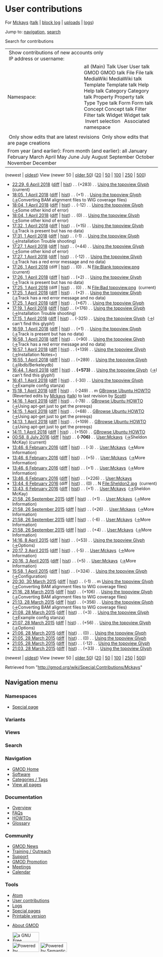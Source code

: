 <div id="mw-page-base" class="noprint">

</div>

<div id="mw-head-base" class="noprint">

</div>

<div id="content" class="mw-body" role="main">

<span id="top"></span>

<div id="mw-js-message" style="display:none;">

</div>



# <span dir="auto">User contributions</span>

<div id="bodyContent">

<div id="contentSub">

For [Mckays](/wiki/User:Mckays "User:Mckays") (<a
href="/mediawiki/index.php?title=User_talk:Mckays&amp;action=edit&amp;redlink=1"
class="new" title="User talk:Mckays (page does not exist)">talk</a> \|
[block
log](/mediawiki/index.php?title=Special:Log/block&page=User%3AMckays "Special:Log/block")
\| [uploads](/wiki/Special:ListFiles/Mckays "Special:ListFiles/Mckays")
\| [logs](/wiki/Special:Log/Mckays "Special:Log/Mckays"))

</div>

<div id="jump-to-nav" class="mw-jump">

Jump to: [navigation](#mw-navigation), [search](#p-search)

</div>

<div id="mw-content-text">

Search for contributions

<table class="mw-contributions-table">
<colgroup>
<col style="width: 50%" />
<col style="width: 50%" />
</colgroup>
<tbody>
<tr class="odd">
<td colspan="2"> Show contributions of new accounts only<br />
 IP address or username:</td>
</tr>
<tr class="even">
<td class="mw-label">Namespace:</td>
<td>all (Main) Talk User User talk GMOD GMOD talk File File talk
MediaWiki MediaWiki talk Template Template talk Help Help talk Category
Category talk Property Property talk Type Type talk Form Form talk
Concept Concept talk Filter Filter talk Widget Widget talk  
 Invert selection 
 Associated namespace </td>
</tr>
<tr class="odd">
<td colspan="2"></td>
</tr>
<tr class="even">
<td colspan="2"> Only show edits that are latest revisions
 Only show edits that are page creations</td>
</tr>
<tr class="odd">
<td colspan="2">From year (and earlier): From month (and earlier): all
January February March April May June July August September October
November December</td>
</tr>
</tbody>
</table>

(newest \| <a
href="/mediawiki/index.php?title=Special:Contributions/Mckays&amp;dir=prev&amp;target=Mckays"
class="mw-lastlink" rel="last"
title="Special:Contributions/Mckays">oldest</a>) View (newer 50 \| <a
href="/mediawiki/index.php?title=Special:Contributions/Mckays&amp;offset=20150328210333&amp;target=Mckays"
class="mw-nextlink" rel="next"
title="Special:Contributions/Mckays">older 50</a>) (<a
href="/mediawiki/index.php?title=Special:Contributions/Mckays&amp;offset=&amp;limit=20&amp;target=Mckays"
class="mw-numlink" title="Special:Contributions/Mckays">20</a> \| <a
href="/mediawiki/index.php?title=Special:Contributions/Mckays&amp;offset=&amp;limit=50&amp;target=Mckays"
class="mw-numlink" title="Special:Contributions/Mckays">50</a> \| <a
href="/mediawiki/index.php?title=Special:Contributions/Mckays&amp;offset=&amp;limit=100&amp;target=Mckays"
class="mw-numlink" title="Special:Contributions/Mckays">100</a> \| <a
href="/mediawiki/index.php?title=Special:Contributions/Mckays&amp;offset=&amp;limit=250&amp;target=Mckays"
class="mw-numlink" title="Special:Contributions/Mckays">250</a> \| <a
href="/mediawiki/index.php?title=Special:Contributions/Mckays&amp;offset=&amp;limit=500&amp;target=Mckays"
class="mw-numlink" title="Special:Contributions/Mckays">500</a>)

- <a
  href="/mediawiki/index.php?title=Using_the_topoview_Glyph&amp;oldid=27656"
  class="mw-changeslist-date" title="Using the topoview Glyph">22:29, 6
  April 2018</a>
  ([diff](/mediawiki/index.php?title=Using_the_topoview_Glyph&diff=prev&oldid=27656 "Using the topoview Glyph")
  \|
  [hist](/mediawiki/index.php?title=Using_the_topoview_Glyph&action=history "Using the topoview Glyph"))
  <span class="mw-changeslist-separator">. .</span>
  <span class="mw-plusminus-pos" dir="ltr"
  title="62,887 bytes after change">(+283)</span>‎
  <span class="mw-changeslist-separator">. .</span>
  <a href="/wiki/Using_the_topoview_Glyph" class="mw-contributions-title"
  title="Using the topoview Glyph">Using the topoview Glyph</a> ‎
  <span class="mw-uctop">(current)</span>
- <a
  href="/mediawiki/index.php?title=Using_the_topoview_Glyph&amp;oldid=27655"
  class="mw-changeslist-date" title="Using the topoview Glyph">18:05, 1
  April 2018</a>
  ([diff](/mediawiki/index.php?title=Using_the_topoview_Glyph&diff=prev&oldid=27655 "Using the topoview Glyph")
  \|
  [hist](/mediawiki/index.php?title=Using_the_topoview_Glyph&action=history "Using the topoview Glyph"))
  <span class="mw-changeslist-separator">. .</span>
  <span class="mw-plusminus-pos" dir="ltr"
  title="62,604 bytes after change">(+1)</span>‎
  <span class="mw-changeslist-separator">. .</span>
  <a href="/wiki/Using_the_topoview_Glyph" class="mw-contributions-title"
  title="Using the topoview Glyph">Using the topoview Glyph</a> ‎
  <span class="comment">([→](/wiki/Using_the_topoview_Glyph#Converting_BAM_alignment_files_to_WIG_coverage_files "Using the topoview Glyph")‎<span dir="auto"><span class="autocomment">Converting
  BAM alignment files to WIG coverage files</span></span>)</span>
- <a
  href="/mediawiki/index.php?title=Using_the_topoview_Glyph&amp;oldid=27654"
  class="mw-changeslist-date" title="Using the topoview Glyph">18:04, 1
  April 2018</a>
  ([diff](/mediawiki/index.php?title=Using_the_topoview_Glyph&diff=prev&oldid=27654 "Using the topoview Glyph")
  \|
  [hist](/mediawiki/index.php?title=Using_the_topoview_Glyph&action=history "Using the topoview Glyph"))
  <span class="mw-changeslist-separator">. .</span>
  <span class="mw-plusminus-neg" dir="ltr"
  title="62,603 bytes after change">(-12)</span>‎
  <span class="mw-changeslist-separator">. .</span>
  <a href="/wiki/Using_the_topoview_Glyph" class="mw-contributions-title"
  title="Using the topoview Glyph">Using the topoview Glyph</a> ‎
  <span class="comment">([→](/wiki/Using_the_topoview_Glyph#Some_other_kind_of_error "Using the topoview Glyph")‎<span dir="auto"><span class="autocomment">Some
  other kind of error</span></span>)</span>
- <a
  href="/mediawiki/index.php?title=Using_the_topoview_Glyph&amp;oldid=27653"
  class="mw-changeslist-date" title="Using the topoview Glyph">18:04, 1
  April 2018</a>
  ([diff](/mediawiki/index.php?title=Using_the_topoview_Glyph&diff=prev&oldid=27653 "Using the topoview Glyph")
  \|
  [hist](/mediawiki/index.php?title=Using_the_topoview_Glyph&action=history "Using the topoview Glyph"))
  <span class="mw-changeslist-separator">. .</span>
  <span class="mw-plusminus-null" dir="ltr"
  title="62,615 bytes after change">(0)</span>‎
  <span class="mw-changeslist-separator">. .</span>
  <a href="/wiki/Using_the_topoview_Glyph" class="mw-contributions-title"
  title="Using the topoview Glyph">Using the topoview Glyph</a> ‎
  <span class="comment">([→](/wiki/Using_the_topoview_Glyph#Some_other_kind_of_error "Using the topoview Glyph")‎<span dir="auto"><span class="autocomment">Some
  other kind of error</span></span>)</span>
- <a
  href="/mediawiki/index.php?title=Using_the_topoview_Glyph&amp;oldid=27652"
  class="mw-changeslist-date" title="Using the topoview Glyph">17:32, 1
  April 2018</a>
  ([diff](/mediawiki/index.php?title=Using_the_topoview_Glyph&diff=prev&oldid=27652 "Using the topoview Glyph")
  \|
  [hist](/mediawiki/index.php?title=Using_the_topoview_Glyph&action=history "Using the topoview Glyph"))
  <span class="mw-changeslist-separator">. .</span>
  <span class="mw-plusminus-pos" dir="ltr"
  title="62,615 bytes after change">(+15)</span>‎
  <span class="mw-changeslist-separator">. .</span>
  <a href="/wiki/Using_the_topoview_Glyph" class="mw-contributions-title"
  title="Using the topoview Glyph">Using the topoview Glyph</a> ‎
  <span class="comment">([→](/wiki/Using_the_topoview_Glyph#Track_is_present_but_has_no_data "Using the topoview Glyph")‎<span dir="auto"><span class="autocomment">Track
  is present but has no data</span></span>)</span>
- <a
  href="/mediawiki/index.php?title=Using_the_topoview_Glyph&amp;oldid=27651"
  class="mw-changeslist-date" title="Using the topoview Glyph">17:31, 1
  April 2018</a>
  ([diff](/mediawiki/index.php?title=Using_the_topoview_Glyph&diff=prev&oldid=27651 "Using the topoview Glyph")
  \|
  [hist](/mediawiki/index.php?title=Using_the_topoview_Glyph&action=history "Using the topoview Glyph"))
  <span class="mw-changeslist-separator">. .</span>
  <span class="mw-plusminus-neg" dir="ltr"
  title="62,600 bytes after change">(-1)</span>‎
  <span class="mw-changeslist-separator">. .</span>
  <a href="/wiki/Using_the_topoview_Glyph" class="mw-contributions-title"
  title="Using the topoview Glyph">Using the topoview Glyph</a> ‎
  <span class="comment">([→](/wiki/Using_the_topoview_Glyph#Installation_Trouble_shooting "Using the topoview Glyph")‎<span dir="auto"><span class="autocomment">Installation
  Trouble shooting</span></span>)</span>
- <a
  href="/mediawiki/index.php?title=Using_the_topoview_Glyph&amp;oldid=27650"
  class="mw-changeslist-date" title="Using the topoview Glyph">17:27, 1
  April 2018</a>
  ([diff](/mediawiki/index.php?title=Using_the_topoview_Glyph&diff=prev&oldid=27650 "Using the topoview Glyph")
  \|
  [hist](/mediawiki/index.php?title=Using_the_topoview_Glyph&action=history "Using the topoview Glyph"))
  <span class="mw-changeslist-separator">. .</span>
  <span class="mw-plusminus-pos" dir="ltr"
  title="62,601 bytes after change">(+44)</span>‎
  <span class="mw-changeslist-separator">. .</span>
  <a href="/wiki/Using_the_topoview_Glyph" class="mw-contributions-title"
  title="Using the topoview Glyph">Using the topoview Glyph</a> ‎
  <span class="comment">([→](/wiki/Using_the_topoview_Glyph#Some_other_kind_of_error "Using the topoview Glyph")‎<span dir="auto"><span class="autocomment">Some
  other kind of error</span></span>)</span>
- <a
  href="/mediawiki/index.php?title=Using_the_topoview_Glyph&amp;oldid=27649"
  class="mw-changeslist-date" title="Using the topoview Glyph">17:27, 1
  April 2018</a>
  ([diff](/mediawiki/index.php?title=Using_the_topoview_Glyph&diff=prev&oldid=27649 "Using the topoview Glyph")
  \|
  [hist](/mediawiki/index.php?title=Using_the_topoview_Glyph&action=history "Using the topoview Glyph"))
  <span class="mw-changeslist-separator">. .</span>
  <span class="mw-plusminus-neg" dir="ltr"
  title="62,557 bytes after change">(-12)</span>‎
  <span class="mw-changeslist-separator">. .</span>
  <a href="/wiki/Using_the_topoview_Glyph" class="mw-contributions-title"
  title="Using the topoview Glyph">Using the topoview Glyph</a> ‎
  <span class="comment">([→](/wiki/Using_the_topoview_Glyph#Track_has_a_red_error_message_and_no_data "Using the topoview Glyph")‎<span dir="auto"><span class="autocomment">Track
  has a red error message and no data</span></span>)</span>
- <a
  href="/mediawiki/index.php?title=File:Blank_topoview.png&amp;oldid=27648"
  class="mw-changeslist-date" title="File:Blank topoview.png">17:26, 1
  April 2018</a> (diff \|
  [hist](/mediawiki/index.php?title=File:Blank_topoview.png&action=history "File:Blank topoview.png"))
  <span class="mw-changeslist-separator">. .</span>
  <span class="mw-plusminus-null" dir="ltr"
  title="0 bytes after change">(0)</span>‎
  <span class="mw-changeslist-separator">. .</span> N
  <a href="/wiki/File:Blank_topoview.png" class="mw-contributions-title"
  title="File:Blank topoview.png">File:Blank topoview.png</a> ‎
  <span class="mw-uctop">(current)</span>
- <a
  href="/mediawiki/index.php?title=Using_the_topoview_Glyph&amp;oldid=27647"
  class="mw-changeslist-date" title="Using the topoview Glyph">17:26, 1
  April 2018</a>
  ([diff](/mediawiki/index.php?title=Using_the_topoview_Glyph&diff=prev&oldid=27647 "Using the topoview Glyph")
  \|
  [hist](/mediawiki/index.php?title=Using_the_topoview_Glyph&action=history "Using the topoview Glyph"))
  <span class="mw-changeslist-separator">. .</span>
  <span class="mw-plusminus-pos" dir="ltr"
  title="62,569 bytes after change">(+2)</span>‎
  <span class="mw-changeslist-separator">. .</span>
  <a href="/wiki/Using_the_topoview_Glyph" class="mw-contributions-title"
  title="Using the topoview Glyph">Using the topoview Glyph</a> ‎
  <span class="comment">([→](/wiki/Using_the_topoview_Glyph#Track_is_present_but_has_no_data "Using the topoview Glyph")‎<span dir="auto"><span class="autocomment">Track
  is present but has no data</span></span>)</span>
- <a
  href="/mediawiki/index.php?title=File:Bad_topoview.png&amp;oldid=27646"
  class="mw-changeslist-date" title="File:Bad topoview.png">17:25, 1 April
  2018</a> (diff \|
  [hist](/mediawiki/index.php?title=File:Bad_topoview.png&action=history "File:Bad topoview.png"))
  <span class="mw-changeslist-separator">. .</span>
  <span class="mw-plusminus-null" dir="ltr"
  title="0 bytes after change">(0)</span>‎
  <span class="mw-changeslist-separator">. .</span> N
  <a href="/wiki/File:Bad_topoview.png" class="mw-contributions-title"
  title="File:Bad topoview.png">File:Bad topoview.png</a> ‎
  <span class="mw-uctop">(current)</span>
- <a
  href="/mediawiki/index.php?title=Using_the_topoview_Glyph&amp;oldid=27645"
  class="mw-changeslist-date" title="Using the topoview Glyph">17:25, 1
  April 2018</a>
  ([diff](/mediawiki/index.php?title=Using_the_topoview_Glyph&diff=prev&oldid=27645 "Using the topoview Glyph")
  \|
  [hist](/mediawiki/index.php?title=Using_the_topoview_Glyph&action=history "Using the topoview Glyph"))
  <span class="mw-changeslist-separator">. .</span>
  <span class="mw-plusminus-pos" dir="ltr"
  title="62,567 bytes after change">(+2)</span>‎
  <span class="mw-changeslist-separator">. .</span>
  <a href="/wiki/Using_the_topoview_Glyph" class="mw-contributions-title"
  title="Using the topoview Glyph">Using the topoview Glyph</a> ‎
  <span class="comment">([→](/wiki/Using_the_topoview_Glyph#Track_has_a_red_error_message_and_no_data "Using the topoview Glyph")‎<span dir="auto"><span class="autocomment">Track
  has a red error message and no data</span></span>)</span>
- <a
  href="/mediawiki/index.php?title=Using_the_topoview_Glyph&amp;oldid=27644"
  class="mw-changeslist-date" title="Using the topoview Glyph">17:25, 1
  April 2018</a>
  ([diff](/mediawiki/index.php?title=Using_the_topoview_Glyph&diff=prev&oldid=27644 "Using the topoview Glyph")
  \|
  [hist](/mediawiki/index.php?title=Using_the_topoview_Glyph&action=history "Using the topoview Glyph"))
  <span class="mw-changeslist-separator">. .</span>
  <span class="mw-plusminus-pos" dir="ltr"
  title="62,565 bytes after change">(+67)</span>‎
  <span class="mw-changeslist-separator">. .</span>
  <a href="/wiki/Using_the_topoview_Glyph" class="mw-contributions-title"
  title="Using the topoview Glyph">Using the topoview Glyph</a> ‎
- <a
  href="/mediawiki/index.php?title=Using_the_topoview_Glyph&amp;oldid=27643"
  class="mw-changeslist-date" title="Using the topoview Glyph">17:19, 1
  April 2018</a>
  ([diff](/mediawiki/index.php?title=Using_the_topoview_Glyph&diff=prev&oldid=27643 "Using the topoview Glyph")
  \|
  [hist](/mediawiki/index.php?title=Using_the_topoview_Glyph&action=history "Using the topoview Glyph"))
  <span class="mw-changeslist-separator">. .</span>
  <span class="mw-plusminus-pos" dir="ltr"
  title="62,498 bytes after change">(+176)</span>‎
  <span class="mw-changeslist-separator">. .</span>
  <a href="/wiki/Using_the_topoview_Glyph" class="mw-contributions-title"
  title="Using the topoview Glyph">Using the topoview Glyph</a> ‎
  <span class="comment">([→](/wiki/Using_the_topoview_Glyph#Installation_Trouble_shooting "Using the topoview Glyph")‎<span dir="auto"><span class="autocomment">Installation
  Trouble shooting</span></span>)</span>
- <a
  href="/mediawiki/index.php?title=Using_the_topoview_Glyph&amp;oldid=27642"
  class="mw-changeslist-date" title="Using the topoview Glyph">17:15, 1
  April 2018</a>
  ([diff](/mediawiki/index.php?title=Using_the_topoview_Glyph&diff=prev&oldid=27642 "Using the topoview Glyph")
  \|
  [hist](/mediawiki/index.php?title=Using_the_topoview_Glyph&action=history "Using the topoview Glyph"))
  <span class="mw-changeslist-separator">. .</span>
  <span class="mw-plusminus-neg" dir="ltr"
  title="62,322 bytes after change">(-325)</span>‎
  <span class="mw-changeslist-separator">. .</span>
  <a href="/wiki/Using_the_topoview_Glyph" class="mw-contributions-title"
  title="Using the topoview Glyph">Using the topoview Glyph</a> ‎
  <span class="comment">([→](/wiki/Using_the_topoview_Glyph#I_can.27t_find_this_glyph.21 "Using the topoview Glyph")‎<span dir="auto"><span class="autocomment">I
  can't find this glyph!</span></span>)</span>
- <a
  href="/mediawiki/index.php?title=Using_the_topoview_Glyph&amp;oldid=27641"
  class="mw-changeslist-date" title="Using the topoview Glyph">16:59, 1
  April 2018</a>
  ([diff](/mediawiki/index.php?title=Using_the_topoview_Glyph&diff=prev&oldid=27641 "Using the topoview Glyph")
  \|
  [hist](/mediawiki/index.php?title=Using_the_topoview_Glyph&action=history "Using the topoview Glyph"))
  <span class="mw-changeslist-separator">. .</span>
  <span class="mw-plusminus-pos" dir="ltr"
  title="62,647 bytes after change">(+1)</span>‎
  <span class="mw-changeslist-separator">. .</span>
  <a href="/wiki/Using_the_topoview_Glyph" class="mw-contributions-title"
  title="Using the topoview Glyph">Using the topoview Glyph</a> ‎
  <span class="comment">([→](/wiki/Using_the_topoview_Glyph#Track_is_present_but_has_no_data "Using the topoview Glyph")‎<span dir="auto"><span class="autocomment">Track
  is present but has no data</span></span>)</span>
- <a
  href="/mediawiki/index.php?title=Using_the_topoview_Glyph&amp;oldid=27640"
  class="mw-changeslist-date" title="Using the topoview Glyph">16:58, 1
  April 2018</a>
  ([diff](/mediawiki/index.php?title=Using_the_topoview_Glyph&diff=prev&oldid=27640 "Using the topoview Glyph")
  \|
  [hist](/mediawiki/index.php?title=Using_the_topoview_Glyph&action=history "Using the topoview Glyph"))
  <span class="mw-changeslist-separator">. .</span>
  <span class="mw-plusminus-pos" dir="ltr"
  title="62,646 bytes after change">(+90)</span>‎
  <span class="mw-changeslist-separator">. .</span>
  <a href="/wiki/Using_the_topoview_Glyph" class="mw-contributions-title"
  title="Using the topoview Glyph">Using the topoview Glyph</a> ‎
  <span class="comment">([→](/wiki/Using_the_topoview_Glyph#Track_has_a_red_error_message_and_no_data "Using the topoview Glyph")‎<span dir="auto"><span class="autocomment">Track
  has a red error message and no data</span></span>)</span>
- <a
  href="/mediawiki/index.php?title=Using_the_topoview_Glyph&amp;oldid=27639"
  class="mw-changeslist-date" title="Using the topoview Glyph">16:57, 1
  April 2018</a>
  ([diff](/mediawiki/index.php?title=Using_the_topoview_Glyph&diff=prev&oldid=27639 "Using the topoview Glyph")
  \|
  [hist](/mediawiki/index.php?title=Using_the_topoview_Glyph&action=history "Using the topoview Glyph"))
  <span class="mw-changeslist-separator">. .</span>
  <span class="mw-plusminus-pos" dir="ltr"
  title="62,556 bytes after change">(+139)</span>‎
  <span class="mw-changeslist-separator">. .</span>
  <a href="/wiki/Using_the_topoview_Glyph" class="mw-contributions-title"
  title="Using the topoview Glyph">Using the topoview Glyph</a> ‎
  <span class="comment">([→](/wiki/Using_the_topoview_Glyph#Installation_Notes.3D "Using the topoview Glyph")‎<span dir="auto"><span class="autocomment">Installation
  Notes=</span></span>)</span>
- <a
  href="/mediawiki/index.php?title=Using_the_topoview_Glyph&amp;oldid=27638"
  class="mw-changeslist-date" title="Using the topoview Glyph">16:55, 1
  April 2018</a>
  ([diff](/mediawiki/index.php?title=Using_the_topoview_Glyph&diff=prev&oldid=27638 "Using the topoview Glyph")
  \|
  [hist](/mediawiki/index.php?title=Using_the_topoview_Glyph&action=history "Using the topoview Glyph"))
  <span class="mw-changeslist-separator">. .</span>
  <span class="mw-plusminus-pos" dir="ltr"
  title="62,417 bytes after change">(+289)</span>‎
  <span class="mw-changeslist-separator">. .</span>
  <a href="/wiki/Using_the_topoview_Glyph" class="mw-contributions-title"
  title="Using the topoview Glyph">Using the topoview Glyph</a> ‎
  <span class="comment">([→](/wiki/Using_the_topoview_Glyph#libdb.2FBerkeleydb "Using the topoview Glyph")‎<span dir="auto"><span class="autocomment">libdb/Berkeleydb</span></span>)</span>
- <a
  href="/mediawiki/index.php?title=Using_the_topoview_Glyph&amp;oldid=27637"
  class="mw-changeslist-date" title="Using the topoview Glyph">16:44, 1
  April 2018</a>
  ([diff](/mediawiki/index.php?title=Using_the_topoview_Glyph&diff=prev&oldid=27637 "Using the topoview Glyph")
  \|
  [hist](/mediawiki/index.php?title=Using_the_topoview_Glyph&action=history "Using the topoview Glyph"))
  <span class="mw-changeslist-separator">. .</span> **(+573)**‎
  <span class="mw-changeslist-separator">. .</span>
  <a href="/wiki/Using_the_topoview_Glyph" class="mw-contributions-title"
  title="Using the topoview Glyph">Using the topoview Glyph</a> ‎
  <span class="comment">([→](/wiki/Using_the_topoview_Glyph#I_can.27t_find_this_glyph.21 "Using the topoview Glyph")‎<span dir="auto"><span class="autocomment">I
  can't find this glyph!</span></span>)</span>
- <a
  href="/mediawiki/index.php?title=Using_the_topoview_Glyph&amp;oldid=27636"
  class="mw-changeslist-date" title="Using the topoview Glyph">16:41, 1
  April 2018</a>
  ([diff](/mediawiki/index.php?title=Using_the_topoview_Glyph&diff=prev&oldid=27636 "Using the topoview Glyph")
  \|
  [hist](/mediawiki/index.php?title=Using_the_topoview_Glyph&action=history "Using the topoview Glyph"))
  <span class="mw-changeslist-separator">. .</span>
  <span class="mw-plusminus-neg" dir="ltr"
  title="61,555 bytes after change">(-30)</span>‎
  <span class="mw-changeslist-separator">. .</span>
  <a href="/wiki/Using_the_topoview_Glyph" class="mw-contributions-title"
  title="Using the topoview Glyph">Using the topoview Glyph</a> ‎
  <span class="comment">([→](/wiki/Using_the_topoview_Glyph#Example_config_stanza "Using the topoview Glyph")‎<span dir="auto"><span class="autocomment">Example
  config stanza</span></span>)</span>
- <a
  href="/mediawiki/index.php?title=GBrowse_Ubuntu_HOWTO&amp;oldid=27635"
  class="mw-changeslist-date" title="GBrowse Ubuntu HOWTO">15:18, 1 April
  2018</a>
  ([diff](/mediawiki/index.php?title=GBrowse_Ubuntu_HOWTO&diff=prev&oldid=27635 "GBrowse Ubuntu HOWTO")
  \|
  [hist](/mediawiki/index.php?title=GBrowse_Ubuntu_HOWTO&action=history "GBrowse Ubuntu HOWTO"))
  <span class="mw-changeslist-separator">. .</span>
  <span class="mw-plusminus-neg" dir="ltr"
  title="7,741 bytes after change">(-249)</span>‎
  <span class="mw-changeslist-separator">. .</span> m
  <a href="/wiki/GBrowse_Ubuntu_HOWTO" class="mw-contributions-title"
  title="GBrowse Ubuntu HOWTO">GBrowse Ubuntu HOWTO</a> ‎
  <span class="comment">(Reverted edits by
  [Mckays](/wiki/Special:Contributions/Mckays "Special:Contributions/Mckays")
  (<a
  href="/mediawiki/index.php?title=User_talk:Mckays&amp;action=edit&amp;redlink=1"
  class="new" title="User talk:Mckays (page does not exist)">talk</a>)
  to last revision by [Scott](/wiki/User:Scott "User:Scott"))</span>
- <a
  href="/mediawiki/index.php?title=GBrowse_Ubuntu_HOWTO&amp;oldid=27634"
  class="mw-changeslist-date" title="GBrowse Ubuntu HOWTO">14:16, 1 April
  2018</a>
  ([diff](/mediawiki/index.php?title=GBrowse_Ubuntu_HOWTO&diff=prev&oldid=27634 "GBrowse Ubuntu HOWTO")
  \|
  [hist](/mediawiki/index.php?title=GBrowse_Ubuntu_HOWTO&action=history "GBrowse Ubuntu HOWTO"))
  <span class="mw-changeslist-separator">. .</span>
  <span class="mw-plusminus-neg" dir="ltr"
  title="7,990 bytes after change">(-78)</span>‎
  <span class="mw-changeslist-separator">. .</span>
  <a href="/wiki/GBrowse_Ubuntu_HOWTO" class="mw-contributions-title"
  title="GBrowse Ubuntu HOWTO">GBrowse Ubuntu HOWTO</a> ‎
  <span class="comment">([→](/wiki/GBrowse_Ubuntu_HOWTO#Using_apt-get_just_to_get_the_prereqs "GBrowse Ubuntu HOWTO")‎<span dir="auto"><span class="autocomment">Using
  apt-get just to get the prereqs</span></span>)</span>
- <a
  href="/mediawiki/index.php?title=GBrowse_Ubuntu_HOWTO&amp;oldid=27633"
  class="mw-changeslist-date" title="GBrowse Ubuntu HOWTO">14:15, 1 April
  2018</a>
  ([diff](/mediawiki/index.php?title=GBrowse_Ubuntu_HOWTO&diff=prev&oldid=27633 "GBrowse Ubuntu HOWTO")
  \|
  [hist](/mediawiki/index.php?title=GBrowse_Ubuntu_HOWTO&action=history "GBrowse Ubuntu HOWTO"))
  <span class="mw-changeslist-separator">. .</span>
  <span class="mw-plusminus-pos" dir="ltr"
  title="8,068 bytes after change">(+68)</span>‎
  <span class="mw-changeslist-separator">. .</span>
  <a href="/wiki/GBrowse_Ubuntu_HOWTO" class="mw-contributions-title"
  title="GBrowse Ubuntu HOWTO">GBrowse Ubuntu HOWTO</a> ‎
  <span class="comment">([→](/wiki/GBrowse_Ubuntu_HOWTO#Using_apt-get_just_to_get_the_prereqs "GBrowse Ubuntu HOWTO")‎<span dir="auto"><span class="autocomment">Using
  apt-get just to get the prereqs</span></span>)</span>
- <a
  href="/mediawiki/index.php?title=GBrowse_Ubuntu_HOWTO&amp;oldid=27632"
  class="mw-changeslist-date" title="GBrowse Ubuntu HOWTO">14:13, 1 April
  2018</a>
  ([diff](/mediawiki/index.php?title=GBrowse_Ubuntu_HOWTO&diff=prev&oldid=27632 "GBrowse Ubuntu HOWTO")
  \|
  [hist](/mediawiki/index.php?title=GBrowse_Ubuntu_HOWTO&action=history "GBrowse Ubuntu HOWTO"))
  <span class="mw-changeslist-separator">. .</span>
  <span class="mw-plusminus-pos" dir="ltr"
  title="8,000 bytes after change">(+109)</span>‎
  <span class="mw-changeslist-separator">. .</span>
  <a href="/wiki/GBrowse_Ubuntu_HOWTO" class="mw-contributions-title"
  title="GBrowse Ubuntu HOWTO">GBrowse Ubuntu HOWTO</a> ‎
  <span class="comment">([→](/wiki/GBrowse_Ubuntu_HOWTO#Using_apt-get_just_to_get_the_prereqs "GBrowse Ubuntu HOWTO")‎<span dir="auto"><span class="autocomment">Using
  apt-get just to get the prereqs</span></span>)</span>
- <a
  href="/mediawiki/index.php?title=GBrowse_Ubuntu_HOWTO&amp;oldid=27631"
  class="mw-changeslist-date" title="GBrowse Ubuntu HOWTO">14:11, 1 April
  2018</a>
  ([diff](/mediawiki/index.php?title=GBrowse_Ubuntu_HOWTO&diff=prev&oldid=27631 "GBrowse Ubuntu HOWTO")
  \|
  [hist](/mediawiki/index.php?title=GBrowse_Ubuntu_HOWTO&action=history "GBrowse Ubuntu HOWTO"))
  <span class="mw-changeslist-separator">. .</span>
  <span class="mw-plusminus-pos" dir="ltr"
  title="7,891 bytes after change">(+150)</span>‎
  <span class="mw-changeslist-separator">. .</span>
  <a href="/wiki/GBrowse_Ubuntu_HOWTO" class="mw-contributions-title"
  title="GBrowse Ubuntu HOWTO">GBrowse Ubuntu HOWTO</a> ‎
- <a href="/mediawiki/index.php?title=User:Mckays&amp;oldid=27229"
  class="mw-changeslist-date" title="User:Mckays">00:58, 8 July 2016</a>
  ([diff](/mediawiki/index.php?title=User:Mckays&diff=prev&oldid=27229 "User:Mckays")
  \|
  [hist](/mediawiki/index.php?title=User:Mckays&action=history "User:Mckays"))
  <span class="mw-changeslist-separator">. .</span> **(-706)**‎
  <span class="mw-changeslist-separator">. .</span>
  <a href="/wiki/User:Mckays" class="mw-contributions-title"
  title="User:Mckays">User:Mckays</a> ‎
  <span class="comment">([→](/wiki/User:Mckays#Sheldon_McKay "User:Mckays")‎<span dir="auto"><span class="autocomment">Sheldon
  McKay</span></span>)</span> <span class="mw-uctop">(current)</span>
- <a href="/mediawiki/index.php?title=User:Mckays&amp;oldid=26859"
  class="mw-changeslist-date" title="User:Mckays">13:46, 6 February
  2016</a>
  ([diff](/mediawiki/index.php?title=User:Mckays&diff=prev&oldid=26859 "User:Mckays")
  \|
  [hist](/mediawiki/index.php?title=User:Mckays&action=history "User:Mckays"))
  <span class="mw-changeslist-separator">. .</span>
  <span class="mw-plusminus-neg" dir="ltr"
  title="2,998 bytes after change">(-3)</span>‎
  <span class="mw-changeslist-separator">. .</span>
  <a href="/wiki/User:Mckays" class="mw-contributions-title"
  title="User:Mckays">User:Mckays</a> ‎
  <span class="comment">([→](/wiki/User:Mckays#More_Information "User:Mckays")‎<span dir="auto"><span class="autocomment">More
  Information</span></span>)</span>
- <a href="/mediawiki/index.php?title=User:Mckays&amp;oldid=26858"
  class="mw-changeslist-date" title="User:Mckays">13:46, 6 February
  2016</a>
  ([diff](/mediawiki/index.php?title=User:Mckays&diff=prev&oldid=26858 "User:Mckays")
  \|
  [hist](/mediawiki/index.php?title=User:Mckays&action=history "User:Mckays"))
  <span class="mw-changeslist-separator">. .</span>
  <span class="mw-plusminus-pos" dir="ltr"
  title="3,001 bytes after change">(+5)</span>‎
  <span class="mw-changeslist-separator">. .</span>
  <a href="/wiki/User:Mckays" class="mw-contributions-title"
  title="User:Mckays">User:Mckays</a> ‎
  <span class="comment">([→](/wiki/User:Mckays#More_Information "User:Mckays")‎<span dir="auto"><span class="autocomment">More
  Information</span></span>)</span>
- <a href="/mediawiki/index.php?title=User:Mckays&amp;oldid=26857"
  class="mw-changeslist-date" title="User:Mckays">13:46, 6 February
  2016</a>
  ([diff](/mediawiki/index.php?title=User:Mckays&diff=prev&oldid=26857 "User:Mckays")
  \|
  [hist](/mediawiki/index.php?title=User:Mckays&action=history "User:Mckays"))
  <span class="mw-changeslist-separator">. .</span>
  <span class="mw-plusminus-pos" dir="ltr"
  title="2,996 bytes after change">(+1)</span>‎
  <span class="mw-changeslist-separator">. .</span>
  <a href="/wiki/User:Mckays" class="mw-contributions-title"
  title="User:Mckays">User:Mckays</a> ‎
  <span class="comment">([→](/wiki/User:Mckays#More_Information "User:Mckays")‎<span dir="auto"><span class="autocomment">More
  Information</span></span>)</span>
- <a href="/mediawiki/index.php?title=User:Mckays&amp;oldid=26856"
  class="mw-changeslist-date" title="User:Mckays">13:46, 6 February
  2016</a>
  ([diff](/mediawiki/index.php?title=User:Mckays&diff=prev&oldid=26856 "User:Mckays")
  \|
  [hist](/mediawiki/index.php?title=User:Mckays&action=history "User:Mckays"))
  <span class="mw-changeslist-separator">. .</span>
  <span class="mw-plusminus-pos" dir="ltr"
  title="2,995 bytes after change">(+226)</span>‎
  <span class="mw-changeslist-separator">. .</span>
  <a href="/wiki/User:Mckays" class="mw-contributions-title"
  title="User:Mckays">User:Mckays</a> ‎
- <a href="/mediawiki/index.php?title=File:Sheldon2.jpg&amp;oldid=26855"
  class="mw-changeslist-date" title="File:Sheldon2.jpg">13:44, 6 February
  2016</a> (diff \|
  [hist](/mediawiki/index.php?title=File:Sheldon2.jpg&action=history "File:Sheldon2.jpg"))
  <span class="mw-changeslist-separator">. .</span>
  <span class="mw-plusminus-null" dir="ltr"
  title="0 bytes after change">(0)</span>‎
  <span class="mw-changeslist-separator">. .</span> N
  <a href="/wiki/File:Sheldon2.jpg" class="mw-contributions-title"
  title="File:Sheldon2.jpg">File:Sheldon2.jpg</a> ‎
  <span class="mw-uctop">(current)</span>
- <a href="/mediawiki/index.php?title=User:Mckays&amp;oldid=26854"
  class="mw-changeslist-date" title="User:Mckays">13:43, 6 February
  2016</a>
  ([diff](/mediawiki/index.php?title=User:Mckays&diff=prev&oldid=26854 "User:Mckays")
  \|
  [hist](/mediawiki/index.php?title=User:Mckays&action=history "User:Mckays"))
  <span class="mw-changeslist-separator">. .</span>
  <span class="mw-plusminus-pos" dir="ltr"
  title="2,769 bytes after change">(+1)</span>‎
  <span class="mw-changeslist-separator">. .</span>
  <a href="/wiki/User:Mckays" class="mw-contributions-title"
  title="User:Mckays">User:Mckays</a> ‎
  <span class="comment">([→](/wiki/User:Mckays#Sheldon_McKay "User:Mckays")‎<span dir="auto"><span class="autocomment">Sheldon
  McKay</span></span>)</span>
- <a href="/mediawiki/index.php?title=User:Mckays&amp;oldid=26770"
  class="mw-changeslist-date" title="User:Mckays">21:58, 26 September
  2015</a>
  ([diff](/mediawiki/index.php?title=User:Mckays&diff=prev&oldid=26770 "User:Mckays")
  \|
  [hist](/mediawiki/index.php?title=User:Mckays&action=history "User:Mckays"))
  <span class="mw-changeslist-separator">. .</span>
  <span class="mw-plusminus-pos" dir="ltr"
  title="2,768 bytes after change">(+1)</span>‎
  <span class="mw-changeslist-separator">. .</span>
  <a href="/wiki/User:Mckays" class="mw-contributions-title"
  title="User:Mckays">User:Mckays</a> ‎
  <span class="comment">([→](/wiki/User:Mckays#More_Information "User:Mckays")‎<span dir="auto"><span class="autocomment">More
  Information</span></span>)</span>
- <a href="/mediawiki/index.php?title=User:Mckays&amp;oldid=26769"
  class="mw-changeslist-date" title="User:Mckays">21:58, 26 September
  2015</a>
  ([diff](/mediawiki/index.php?title=User:Mckays&diff=prev&oldid=26769 "User:Mckays")
  \|
  [hist](/mediawiki/index.php?title=User:Mckays&action=history "User:Mckays"))
  <span class="mw-changeslist-separator">. .</span>
  <span class="mw-plusminus-pos" dir="ltr"
  title="2,767 bytes after change">(+26)</span>‎
  <span class="mw-changeslist-separator">. .</span>
  <a href="/wiki/User:Mckays" class="mw-contributions-title"
  title="User:Mckays">User:Mckays</a> ‎
  <span class="comment">([→](/wiki/User:Mckays#More_Information "User:Mckays")‎<span dir="auto"><span class="autocomment">More
  Information</span></span>)</span>
- <a href="/mediawiki/index.php?title=User:Mckays&amp;oldid=26768"
  class="mw-changeslist-date" title="User:Mckays">21:58, 26 September
  2015</a>
  ([diff](/mediawiki/index.php?title=User:Mckays&diff=prev&oldid=26768 "User:Mckays")
  \|
  [hist](/mediawiki/index.php?title=User:Mckays&action=history "User:Mckays"))
  <span class="mw-changeslist-separator">. .</span>
  <span class="mw-plusminus-neg" dir="ltr"
  title="2,741 bytes after change">(-6)</span>‎
  <span class="mw-changeslist-separator">. .</span>
  <a href="/wiki/User:Mckays" class="mw-contributions-title"
  title="User:Mckays">User:Mckays</a> ‎
  <span class="comment">([→](/wiki/User:Mckays#More_Information "User:Mckays")‎<span dir="auto"><span class="autocomment">More
  Information</span></span>)</span>
- <a href="/mediawiki/index.php?title=User:Mckays&amp;oldid=26767"
  class="mw-changeslist-date" title="User:Mckays">21:58, 26 September
  2015</a>
  ([diff](/mediawiki/index.php?title=User:Mckays&diff=prev&oldid=26767 "User:Mckays")
  \|
  [hist](/mediawiki/index.php?title=User:Mckays&action=history "User:Mckays"))
  <span class="mw-changeslist-separator">. .</span>
  <span class="mw-plusminus-pos" dir="ltr"
  title="2,747 bytes after change">(+4)</span>‎
  <span class="mw-changeslist-separator">. .</span>
  <a href="/wiki/User:Mckays" class="mw-contributions-title"
  title="User:Mckays">User:Mckays</a> ‎
  <span class="comment">([→](/wiki/User:Mckays#More_Information "User:Mckays")‎<span dir="auto"><span class="autocomment">More
  Information</span></span>)</span>
- <a
  href="/mediawiki/index.php?title=Using_the_topoview_Glyph&amp;oldid=26716"
  class="mw-changeslist-date" title="Using the topoview Glyph">14:16, 8
  April 2015</a>
  ([diff](/mediawiki/index.php?title=Using_the_topoview_Glyph&diff=prev&oldid=26716 "Using the topoview Glyph")
  \|
  [hist](/mediawiki/index.php?title=Using_the_topoview_Glyph&action=history "Using the topoview Glyph"))
  <span class="mw-changeslist-separator">. .</span>
  <span class="mw-plusminus-pos" dir="ltr"
  title="61,585 bytes after change">(+53)</span>‎
  <span class="mw-changeslist-separator">. .</span>
  <a href="/wiki/Using_the_topoview_Glyph" class="mw-contributions-title"
  title="Using the topoview Glyph">Using the topoview Glyph</a> ‎
  <span class="comment">([→](/wiki/Using_the_topoview_Glyph#Options "Using the topoview Glyph")‎<span dir="auto"><span class="autocomment">Options</span></span>)</span>
- <a href="/mediawiki/index.php?title=User:Mckays&amp;oldid=26713"
  class="mw-changeslist-date" title="User:Mckays">20:17, 3 April 2015</a>
  ([diff](/mediawiki/index.php?title=User:Mckays&diff=prev&oldid=26713 "User:Mckays")
  \|
  [hist](/mediawiki/index.php?title=User:Mckays&action=history "User:Mckays"))
  <span class="mw-changeslist-separator">. .</span>
  <span class="mw-plusminus-neg" dir="ltr"
  title="2,743 bytes after change">(-5)</span>‎
  <span class="mw-changeslist-separator">. .</span>
  <a href="/wiki/User:Mckays" class="mw-contributions-title"
  title="User:Mckays">User:Mckays</a> ‎
  <span class="comment">([→](/wiki/User:Mckays#More_Information "User:Mckays")‎<span dir="auto"><span class="autocomment">More
  Information</span></span>)</span>
- <a href="/mediawiki/index.php?title=User:Mckays&amp;oldid=26712"
  class="mw-changeslist-date" title="User:Mckays">20:16, 3 April 2015</a>
  ([diff](/mediawiki/index.php?title=User:Mckays&diff=prev&oldid=26712 "User:Mckays")
  \|
  [hist](/mediawiki/index.php?title=User:Mckays&action=history "User:Mckays"))
  <span class="mw-changeslist-separator">. .</span>
  <span class="mw-plusminus-pos" dir="ltr"
  title="2,748 bytes after change">(+5)</span>‎
  <span class="mw-changeslist-separator">. .</span>
  <a href="/wiki/User:Mckays" class="mw-contributions-title"
  title="User:Mckays">User:Mckays</a> ‎
  <span class="comment">([→](/wiki/User:Mckays#More_Information "User:Mckays")‎<span dir="auto"><span class="autocomment">More
  Information</span></span>)</span>
- <a
  href="/mediawiki/index.php?title=Using_the_topoview_Glyph&amp;oldid=26711"
  class="mw-changeslist-date" title="Using the topoview Glyph">15:58, 1
  April 2015</a>
  ([diff](/mediawiki/index.php?title=Using_the_topoview_Glyph&diff=prev&oldid=26711 "Using the topoview Glyph")
  \|
  [hist](/mediawiki/index.php?title=Using_the_topoview_Glyph&action=history "Using the topoview Glyph"))
  <span class="mw-changeslist-separator">. .</span>
  <span class="mw-plusminus-pos" dir="ltr"
  title="61,532 bytes after change">(+324)</span>‎
  <span class="mw-changeslist-separator">. .</span>
  <a href="/wiki/Using_the_topoview_Glyph" class="mw-contributions-title"
  title="Using the topoview Glyph">Using the topoview Glyph</a> ‎
  <span class="comment">([→](/wiki/Using_the_topoview_Glyph#Configuration "Using the topoview Glyph")‎<span dir="auto"><span class="autocomment">Configuration</span></span>)</span>
- <a
  href="/mediawiki/index.php?title=Using_the_topoview_Glyph&amp;oldid=26706"
  class="mw-changeslist-date" title="Using the topoview Glyph">20:30, 30
  March 2015</a>
  ([diff](/mediawiki/index.php?title=Using_the_topoview_Glyph&diff=prev&oldid=26706 "Using the topoview Glyph")
  \|
  [hist](/mediawiki/index.php?title=Using_the_topoview_Glyph&action=history "Using the topoview Glyph"))
  <span class="mw-changeslist-separator">. .</span>
  <span class="mw-plusminus-neg" dir="ltr"
  title="61,208 bytes after change">(-1)</span>‎
  <span class="mw-changeslist-separator">. .</span> m
  <a href="/wiki/Using_the_topoview_Glyph" class="mw-contributions-title"
  title="Using the topoview Glyph">Using the topoview Glyph</a> ‎
  <span class="comment">([→](/wiki/Using_the_topoview_Glyph#Converting_BAM_alignment_files_to_WIG_coverage_files "Using the topoview Glyph")‎<span dir="auto"><span class="autocomment">Converting
  BAM alignment files to WIG coverage files</span></span>)</span>
- <a
  href="/mediawiki/index.php?title=Using_the_topoview_Glyph&amp;oldid=26702"
  class="mw-changeslist-date" title="Using the topoview Glyph">21:16, 28
  March 2015</a>
  ([diff](/mediawiki/index.php?title=Using_the_topoview_Glyph&diff=prev&oldid=26702 "Using the topoview Glyph")
  \|
  [hist](/mediawiki/index.php?title=Using_the_topoview_Glyph&action=history "Using the topoview Glyph"))
  <span class="mw-changeslist-separator">. .</span>
  <span class="mw-plusminus-pos" dir="ltr"
  title="61,209 bytes after change">(+106)</span>‎
  <span class="mw-changeslist-separator">. .</span>
  <a href="/wiki/Using_the_topoview_Glyph" class="mw-contributions-title"
  title="Using the topoview Glyph">Using the topoview Glyph</a> ‎
  <span class="comment">([→](/wiki/Using_the_topoview_Glyph#Converting_BAM_alignment_files_to_WIG_coverage_files "Using the topoview Glyph")‎<span dir="auto"><span class="autocomment">Converting
  BAM alignment files to WIG coverage files</span></span>)</span>
- <a
  href="/mediawiki/index.php?title=Using_the_topoview_Glyph&amp;oldid=26701"
  class="mw-changeslist-date" title="Using the topoview Glyph">21:13, 28
  March 2015</a>
  ([diff](/mediawiki/index.php?title=Using_the_topoview_Glyph&diff=prev&oldid=26701 "Using the topoview Glyph")
  \|
  [hist](/mediawiki/index.php?title=Using_the_topoview_Glyph&action=history "Using the topoview Glyph"))
  <span class="mw-changeslist-separator">. .</span>
  <span class="mw-plusminus-pos" dir="ltr"
  title="61,103 bytes after change">(+356)</span>‎
  <span class="mw-changeslist-separator">. .</span>
  <a href="/wiki/Using_the_topoview_Glyph" class="mw-contributions-title"
  title="Using the topoview Glyph">Using the topoview Glyph</a> ‎
  <span class="comment">([→](/wiki/Using_the_topoview_Glyph#Converting_BAM_alignment_files_to_WIG_coverage_files "Using the topoview Glyph")‎<span dir="auto"><span class="autocomment">Converting
  BAM alignment files to WIG coverage files</span></span>)</span>
- <a
  href="/mediawiki/index.php?title=Using_the_topoview_Glyph&amp;oldid=26700"
  class="mw-changeslist-date" title="Using the topoview Glyph">21:08, 28
  March 2015</a>
  ([diff](/mediawiki/index.php?title=Using_the_topoview_Glyph&diff=prev&oldid=26700 "Using the topoview Glyph")
  \|
  [hist](/mediawiki/index.php?title=Using_the_topoview_Glyph&action=history "Using the topoview Glyph"))
  <span class="mw-changeslist-separator">. .</span>
  <span class="mw-plusminus-pos" dir="ltr"
  title="60,747 bytes after change">(+3)</span>‎
  <span class="mw-changeslist-separator">. .</span>
  <a href="/wiki/Using_the_topoview_Glyph" class="mw-contributions-title"
  title="Using the topoview Glyph">Using the topoview Glyph</a> ‎
  <span class="comment">([→](/wiki/Using_the_topoview_Glyph#Example_config_stanza "Using the topoview Glyph")‎<span dir="auto"><span class="autocomment">Example
  config stanza</span></span>)</span>
- <a
  href="/mediawiki/index.php?title=Using_the_topoview_Glyph&amp;oldid=26699"
  class="mw-changeslist-date" title="Using the topoview Glyph">21:07, 28
  March 2015</a>
  ([diff](/mediawiki/index.php?title=Using_the_topoview_Glyph&diff=prev&oldid=26699 "Using the topoview Glyph")
  \|
  [hist](/mediawiki/index.php?title=Using_the_topoview_Glyph&action=history "Using the topoview Glyph"))
  <span class="mw-changeslist-separator">. .</span>
  <span class="mw-plusminus-pos" dir="ltr"
  title="60,744 bytes after change">(+56)</span>‎
  <span class="mw-changeslist-separator">. .</span>
  <a href="/wiki/Using_the_topoview_Glyph" class="mw-contributions-title"
  title="Using the topoview Glyph">Using the topoview Glyph</a> ‎
  <span class="comment">([→](/wiki/Using_the_topoview_Glyph#Options "Using the topoview Glyph")‎<span dir="auto"><span class="autocomment">Options</span></span>)</span>
- <a
  href="/mediawiki/index.php?title=Using_the_topoview_Glyph&amp;oldid=26698"
  class="mw-changeslist-date" title="Using the topoview Glyph">21:06, 28
  March 2015</a>
  ([diff](/mediawiki/index.php?title=Using_the_topoview_Glyph&diff=prev&oldid=26698 "Using the topoview Glyph")
  \|
  [hist](/mediawiki/index.php?title=Using_the_topoview_Glyph&action=history "Using the topoview Glyph"))
  <span class="mw-changeslist-separator">. .</span>
  <span class="mw-plusminus-null" dir="ltr"
  title="60,688 bytes after change">(0)</span>‎
  <span class="mw-changeslist-separator">. .</span>
  <a href="/wiki/Using_the_topoview_Glyph" class="mw-contributions-title"
  title="Using the topoview Glyph">Using the topoview Glyph</a> ‎
- <a
  href="/mediawiki/index.php?title=Using_the_topoview_Glyph&amp;oldid=26697"
  class="mw-changeslist-date" title="Using the topoview Glyph">21:05, 28
  March 2015</a>
  ([diff](/mediawiki/index.php?title=Using_the_topoview_Glyph&diff=prev&oldid=26697 "Using the topoview Glyph")
  \|
  [hist](/mediawiki/index.php?title=Using_the_topoview_Glyph&action=history "Using the topoview Glyph"))
  <span class="mw-changeslist-separator">. .</span>
  <span class="mw-plusminus-null" dir="ltr"
  title="60,688 bytes after change">(0)</span>‎
  <span class="mw-changeslist-separator">. .</span>
  <a href="/wiki/Using_the_topoview_Glyph" class="mw-contributions-title"
  title="Using the topoview Glyph">Using the topoview Glyph</a> ‎
- <a
  href="/mediawiki/index.php?title=Using_the_topoview_Glyph&amp;oldid=26696"
  class="mw-changeslist-date" title="Using the topoview Glyph">21:05, 28
  March 2015</a>
  ([diff](/mediawiki/index.php?title=Using_the_topoview_Glyph&diff=prev&oldid=26696 "Using the topoview Glyph")
  \|
  [hist](/mediawiki/index.php?title=Using_the_topoview_Glyph&action=history "Using the topoview Glyph"))
  <span class="mw-changeslist-separator">. .</span>
  <span class="mw-plusminus-neg" dir="ltr"
  title="60,688 bytes after change">(-12)</span>‎
  <span class="mw-changeslist-separator">. .</span>
  <a href="/wiki/Using_the_topoview_Glyph" class="mw-contributions-title"
  title="Using the topoview Glyph">Using the topoview Glyph</a> ‎
- <a
  href="/mediawiki/index.php?title=Using_the_topoview_Glyph&amp;oldid=26695"
  class="mw-changeslist-date" title="Using the topoview Glyph">21:03, 28
  March 2015</a>
  ([diff](/mediawiki/index.php?title=Using_the_topoview_Glyph&diff=prev&oldid=26695 "Using the topoview Glyph")
  \|
  [hist](/mediawiki/index.php?title=Using_the_topoview_Glyph&action=history "Using the topoview Glyph"))
  <span class="mw-changeslist-separator">. .</span>
  <span class="mw-plusminus-pos" dir="ltr"
  title="60,700 bytes after change">(+33)</span>‎
  <span class="mw-changeslist-separator">. .</span>
  <a href="/wiki/Using_the_topoview_Glyph" class="mw-contributions-title"
  title="Using the topoview Glyph">Using the topoview Glyph</a> ‎

(newest \| <a
href="/mediawiki/index.php?title=Special:Contributions/Mckays&amp;dir=prev&amp;target=Mckays"
class="mw-lastlink" rel="last"
title="Special:Contributions/Mckays">oldest</a>) View (newer 50 \| <a
href="/mediawiki/index.php?title=Special:Contributions/Mckays&amp;offset=20150328210333&amp;target=Mckays"
class="mw-nextlink" rel="next"
title="Special:Contributions/Mckays">older 50</a>) (<a
href="/mediawiki/index.php?title=Special:Contributions/Mckays&amp;offset=&amp;limit=20&amp;target=Mckays"
class="mw-numlink" title="Special:Contributions/Mckays">20</a> \| <a
href="/mediawiki/index.php?title=Special:Contributions/Mckays&amp;offset=&amp;limit=50&amp;target=Mckays"
class="mw-numlink" title="Special:Contributions/Mckays">50</a> \| <a
href="/mediawiki/index.php?title=Special:Contributions/Mckays&amp;offset=&amp;limit=100&amp;target=Mckays"
class="mw-numlink" title="Special:Contributions/Mckays">100</a> \| <a
href="/mediawiki/index.php?title=Special:Contributions/Mckays&amp;offset=&amp;limit=250&amp;target=Mckays"
class="mw-numlink" title="Special:Contributions/Mckays">250</a> \| <a
href="/mediawiki/index.php?title=Special:Contributions/Mckays&amp;offset=&amp;limit=500&amp;target=Mckays"
class="mw-numlink" title="Special:Contributions/Mckays">500</a>)

</div>

<div class="printfooter">

Retrieved from "<http://gmod.org/wiki/Special:Contributions/Mckays>"

</div>

<div id="catlinks" class="catlinks catlinks-allhidden">

</div>

<div class="visualClear">

</div>

</div>

</div>

<div id="mw-navigation">

## Navigation menu

<div id="mw-head">



<div id="left-navigation">

<div id="p-namespaces" class="vectorTabs" role="navigation"
aria-labelledby="p-namespaces-label">

### Namespaces

- <span id="ca-nstab-special">[Special
  page](/wiki/Special:Contributions/Mckays "This is a special page, you cannot edit the page itself")</span>

</div>

<div id="p-variants" class="vectorMenu emptyPortlet" role="navigation"
aria-labelledby="p-variants-label">

### 

### Variants[](#)

<div class="menu">

</div>

</div>

</div>

<div id="right-navigation">

<div id="p-views" class="vectorTabs emptyPortlet" role="navigation"
aria-labelledby="p-views-label">

### Views

</div>



</div>

<div id="p-search" role="search">

### Search

<div id="simpleSearch">

</div>

</div>

</div>

</div>

<div id="mw-panel">

<div id="p-logo" role="banner">

<a href="/wiki/Main_Page"
style="background-image: url(http://gmod.org/images/GMOD-cogs.png);"
title="Visit the main page"></a>

</div>

<div id="p-Navigation" class="portal" role="navigation"
aria-labelledby="p-Navigation-label">

### Navigation

<div class="body">

- <span id="n-GMOD-Home">[GMOD Home](/wiki/Main_Page)</span>
- <span id="n-Software">[Software](/wiki/GMOD_Components)</span>
- <span id="n-Categories-.2F-Tags">[Categories /
  Tags](/wiki/Categories)</span>
- <span id="n-View-all-pages">[View all
  pages](/wiki/Special:AllPages)</span>

</div>

</div>

<div id="p-Documentation" class="portal" role="navigation"
aria-labelledby="p-Documentation-label">

### Documentation

<div class="body">

- <span id="n-Overview">[Overview](/wiki/Overview)</span>
- <span id="n-FAQs">[FAQs](/wiki/Category:FAQ)</span>
- <span id="n-HOWTOs">[HOWTOs](/wiki/Category:HOWTO)</span>
- <span id="n-Glossary">[Glossary](/wiki/Glossary)</span>

</div>

</div>

<div id="p-Community" class="portal" role="navigation"
aria-labelledby="p-Community-label">

### Community

<div class="body">

- <span id="n-GMOD-News">[GMOD News](/wiki/GMOD_News)</span>
- <span id="n-Training-.2F-Outreach">[Training /
  Outreach](/wiki/Training_and_Outreach)</span>
- <span id="n-Support">[Support](/wiki/Support)</span>
- <span id="n-GMOD-Promotion">[GMOD
  Promotion](/wiki/GMOD_Promotion)</span>
- <span id="n-Meetings">[Meetings](/wiki/Meetings)</span>
- <span id="n-Calendar">[Calendar](/wiki/Calendar)</span>

</div>

</div>

<div id="p-tb" class="portal" role="navigation"
aria-labelledby="p-tb-label">

### Tools

<div class="body">

- <span id="feedlinks"><a
  href="http://gmod.org/mediawiki/index.php?title=Special:Contributions/Mckays&amp;feed=atom"
  id="feed-atom" class="feedlink" rel="alternate"
  type="application/atom+xml" title="Atom feed for this page">Atom</a></span>
- <span id="t-contributions">[User
  contributions](/wiki/Special:Contributions/Mckays "A list of contributions of this user")</span>
- <span id="t-log">[Logs](/wiki/Special:Log/Mckays)</span>
- <span id="t-specialpages"><a href="/wiki/Special:SpecialPages" accesskey="q"
  title="A list of all special pages [q]">Special pages</a></span>
- <span id="t-print"><a
  href="/mediawiki/index.php?title=Special:Contributions/Mckays&amp;printable=yes"
  rel="alternate" accesskey="p"
  title="Printable version of this page [p]">Printable version</a></span>

</div>

</div>

</div>

</div>

<div id="footer" role="contentinfo">

- <span id="footer-places-about">[About
  GMOD](/wiki/GMOD:About "GMOD:About")</span>

<!-- -->

- <span id="footer-copyrightico">[<img src="http://www.gnu.org/graphics/gfdl-logo-small.png" width="88"
  height="31" alt="a GNU Free Documentation License" />](http://www.gnu.org/licenses/fdl-1.3.html)</span>
- <span id="footer-poweredbyico">[<img src="/mediawiki/skins/common/images/poweredby_mediawiki_88x31.png"
  width="88" height="31" alt="Powered by MediaWiki" />](//www.mediawiki.org/)
  [<img
  src="/mediawiki/extensions/SemanticMediaWiki/includes/../resources/images/smw_button.png"
  width="88" height="31" alt="Powered by Semantic MediaWiki" />](https://www.semantic-mediawiki.org/wiki/Semantic_MediaWiki)</span>

<div style="clear:both">

</div>

</div>
